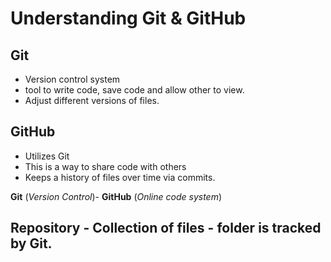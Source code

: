 # Understanding Git & GitHub

## **Git** 
- Version control system
- tool to write code, save code and allow other to view.
- Adjust different versions of files.

## **GitHub**
- Utilizes Git 
- This is a way to share code with others
- Keeps a history of files over time via commits.

**Git** (*Version Control*)- **GitHub** (*Online code system*)
## Repository - Collection of files - folder is tracked by Git.






